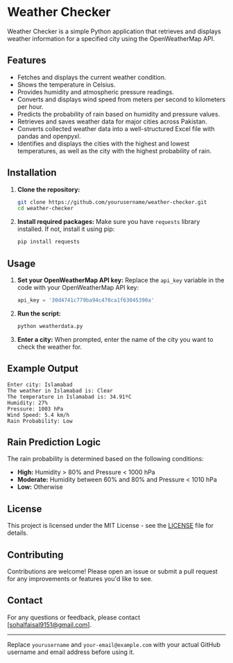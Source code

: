 # Weather Checker

Weather Checker is a simple Python application that retrieves and displays weather information for a specified city using the OpenWeatherMap API.

## Features

- Fetches and displays the current weather condition.
- Shows the temperature in Celsius.
- Provides humidity and atmospheric pressure readings.
- Converts and displays wind speed from meters per second to kilometers per hour.
- Predicts the probability of rain based on humidity and pressure values.
- Retrieves and saves weather data for major cities across Pakistan.
- Converts collected weather data into a well-structured Excel file with pandas and openpyxl.
- Identifies and displays the cities with the highest and lowest temperatures, as well as the city with the highest probability of rain.
  

## Installation

1. **Clone the repository:**
    ```bash
    git clone https://github.com/yourusername/weather-checker.git
    cd weather-checker
    ```

2. **Install required packages:**
    Make sure you have `requests` library installed. If not, install it using pip:
    ```bash
    pip install requests
    ```

## Usage

1. **Set your OpenWeatherMap API key:**
    Replace the `api_key` variable in the code with your OpenWeatherMap API key:
    ```python
    api_key = '30d4741c779ba94c470ca1f63045390a'
    ```

2. **Run the script:**
    ```bash
    python weatherdata.py
    ```

3. **Enter a city:**
    When prompted, enter the name of the city you want to check the weather for.

## Example Output

```
Enter city: Islamabad
The weather in Islamabad is: Clear
The temperature in Islamabad is: 34.91ºC
Humidity: 27%
Pressure: 1003 hPa
Wind Speed: 5.4 km/h
Rain Probability: Low
```

## Rain Prediction Logic

The rain probability is determined based on the following conditions:

- **High:** Humidity > 80% and Pressure < 1000 hPa
- **Moderate:** Humidity between 60% and 80% and Pressure < 1010 hPa
- **Low:** Otherwise

## License

This project is licensed under the MIT License - see the [LICENSE](LICENSE) file for details.

## Contributing

Contributions are welcome! Please open an issue or submit a pull request for any improvements or features you'd like to see.

## Contact

For any questions or feedback, please contact [sohalfaisal9151@gmail.com].

---

Replace `yourusername` and `your-email@example.com` with your actual GitHub username and email address before using it.
